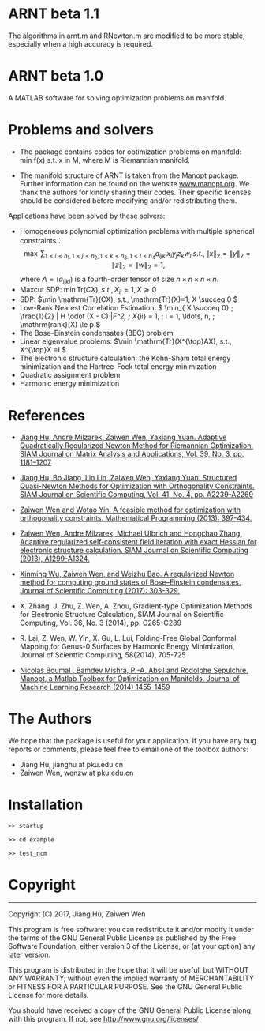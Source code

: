  # ARNT beta 1.1
 The algorithms in arnt.m and RNewton.m are modified to be more stable, especially when a high accuracy is required.

 # ARNT beta 1.0
 A MATLAB software for solving optimization problems on manifold.

 # Problems and solvers
 - The package contains codes for optimization problems on manifold:   
    ​        min  f(x)  s.t. x in M,
    where M is Riemannian manifold.

 - The manifold structure of ARNT is taken from the Manopt package. Further information can be found on the website www.manopt.org. We thank the authors for kindly sharing their codes. Their specific licenses should be considered before modifying and/or redistributing them.

Applications have been solved by these solvers:

- Homogeneous polynomial optimization problems with multiple spherical constraints：
  $$\max \;  \sum_{1\le i\le n_1, 1\le j \le n_2, 1 \le k \le n_3, 1\le l \le n_4} a_{ijkl} x_i y_j z_k w_l \;  s.t., \|x\|_2 = \|y\|_2 = \|z\|_2 = \|w\|_2= 1,$$
  where $A = (a_{ijkl})$ is a fourth-order tensor of size $n\times n \times n\times n$.
- Maxcut SDP: $\min  \mathrm{Tr}(CX), s.t., X_{ii}=1, X \succeq 0$
- SDP: $\min \mathrm{Tr}(CX), s.t., \mathrm{Tr}(X)=1, X \succeq 0 $
- Low-Rank Nearest Correlation  Estimation: $ \min_{ X \succeq 0} \; \frac{1}{2} \| H \odot (X - C) \|_F^2, \; X_{ii} = 1, \; i = 1, \ldots, n, \; \mathrm{rank}(X) \le p.$
- The Bose–Einstein condensates (BEC) problem
- Linear eigenvalue problems: $\min \mathrm{Tr}(X^{\top}AX), s.t., X^{\top}X =I $
- The electronic structure calculation: the Kohn-Sham total energy minimization and the Hartree-Fock total energy minimization
- Quadratic assignment problem
- Harmonic energy minimization

 # References
- [Jiang Hu, Andre Milzarek, Zaiwen Wen, Yaxiang Yuan. Adaptive Quadratically Regularized Newton Method for Riemannian Optimization. SIAM Journal on Matrix Analysis and Applications, Vol. 39, No. 3, pp. 1181–1207](https://epubs.siam.org/doi/10.1137/17M1142478)

- [Jiang Hu, Bo Jiang, Lin Lin, Zaiwen Wen, Yaxiang Yuan. Structured Quasi-Newton Methods for Optimization with Orthogonality Constraints. SIAM Journal on Scientific Computing, Vol. 41, No. 4, pp. A2239-A2269](https://arxiv.org/abs/1809.00452)

- [Zaiwen Wen and Wotao Yin. A feasible method for optimization with orthogonality constraints. Mathematical Programming (2013): 397-434.](https://link.springer.com/article/10.1007/s10107-012-0584-1)

- [Zaiwen Wen, Andre Milzarek, Michael Ulbrich and Hongchao Zhang, Adaptive regularized self-consistent field iteration with exact Hessian for electronic structure calculation. SIAM Journal on Scientific Computing (2013), A1299-A1324.](https://doi.org/10.1137/120894385)

- [Xinming Wu, Zaiwen Wen, and Weizhu Bao. A regularized Newton method for computing ground states of Bose–Einstein condensates. Journal of Scientific Computing (2017): 303-329.](https://link.springer.com/article/10.1007/s10915-017-0412-0)

- X. Zhang, J. Zhu, Z. Wen, A. Zhou, Gradient-type Optimization Methods for Electronic Structure Calculation, SIAM Journal on Scientific Computing, Vol. 36, No. 3 (2014), pp. C265-C289

- R. Lai, Z. Wen, W. Yin, X. Gu, L. Lui, Folding-Free Global Conformal Mapping for Genus-0 Surfaces by Harmonic Energy Minimization, Journal of Scientfic Computing, 58(2014), 705-725
  
- [Nicolas Boumal , Bamdev Mishra, P.-A. Absil and Rodolphe Sepulchre. Manopt, a Matlab Toolbox for Optimization on Manifolds. Journal of Machine Learning Research (2014) 1455-1459](http://jmlr.org/papers/v15/boumal14a.html)




 # The Authors
 We hope that the package is useful for your application.  If you have any bug reports or comments, please feel free to email one of the toolbox authors:

 * Jiang Hu, jianghu at pku.edu.cn
 * Zaiwen Wen, wenzw at pku.edu.cn

 # Installation
 `>> startup`  

 `>> cd example` 

 `>> test_ncm`


 # Copyright
-------------------------------------------------------------------------
   Copyright (C) 2017, Jiang Hu, Zaiwen Wen

   This program is free software: you can redistribute it and/or modify
   it under the terms of the GNU General Public License as published by
   the Free Software Foundation, either version 3 of the License, or
   (at your option) any later version.

   This program is distributed in the hope that it will be useful,
   but WITHOUT ANY WARRANTY; without  even the implied warranty of
   MERCHANTABILITY or FITNESS FOR A PARTICULAR PURPOSE.  See the
   GNU General Public License for more details.

   You should have received a copy of the GNU General Public License
   along with this program.  If not, see <http://www.gnu.org/licenses/>

